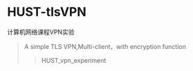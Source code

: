 # HUST-tlsVPN
计算机网络课程VPN实验
>A simple TLS VPN,Multi-client，with encryption function
>>HUST_vpn_experiment
